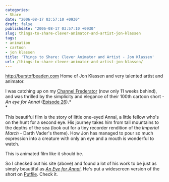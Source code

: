 ```yaml
---
categories:
- Share
date: "2006-08-17 03:57:10 +0930"
draft: false
publishdate: "2006-08-17 03:57:10 +0930"
slug: things-to-share-clever-animator-and-artist-jon-klassen
tags:
- animation
- cartoon
- jon klassen
title: 'Things to Share: Clever Animator and Artist - Jon Klassen'
url: /things-to-share-clever-animator-and-artist-jon-klassen/
---
```

<http://burstofbeaden.com> Home of Jon Klassen and very talented artist
and animator.

I was catching up on my [Channel
Frederator](http://channelfrederator.com "The Original Cartoon Podcast")
(now only 11 weeks behind), and was thrilled by the simplicity and
elegance of their 100th cartoon short - *An eye for Annai*[]() ([Episode
26](http://www.channelfrederator.com/frederator/episode/CFR_20060418 "Episode 26 of Channel Frederator")).*\
*

This beautiful film is the story of little one-eyed Annai, a little
fellow who's on the hunt for a second eye. His journey takes him from
tall mountains to the depths of the sea (look out for a tiny recorder
rendition of the *Imperial March* - Darth Vader's theme). How Jon has
managed to pour so much expression into a creature with only an eye and
a mouth is wonderful to watch.

This is animated film like it should be.

So I checked out his site (above) and found a lot of his work to be just
as simply beautiful as *[An Eye for
Annai](http://burstofbeaden.com/aneyeforannai.html "An Eye for Annai")*.
He's put a widescreen version of the short on
[Putfile](http://media.putfile.com/An-Eye-For-Annai "Putfile - An Eye for Annai").
Check it.